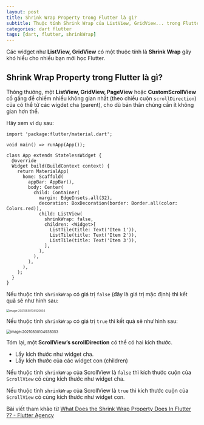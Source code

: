 ```yaml
---
layout: post
title: Shrink Wrap Property trong Flutter là gì?
subtitle: Thuộc tính Shrink Wrap của ListView, GridView... trong Flutter có tác dụng gì
categories: dart flutter
tags: [dart, flutter, shrinkWrap]
---
```


Các widget như **ListView, GridView** có một thuộc tính là **Shrink Wrap** gây khó hiểu cho nhiều bạn mới học Flutter.

## Shrink Wrap Property trong Flutter là gì?

Thông thường, một **ListView, GridView, PageView** hoặc **CustomScrollView** cố gắng để chiếm nhiều không gian nhất (theo chiều cuộn `scrollDirection`) của có thể từ các wigdet cha (parent), cho dù bản thân chúng cần ít không gian hơn thế.

Hãy xem ví dụ sau:

```
import 'package:flutter/material.dart';

void main() => runApp(App());

class App extends StatelessWidget {
  @override
  Widget build(BuildContext context) {
    return MaterialApp(
      home: Scaffold(
        appBar: AppBar(),
        body: Center(
          child: Container(
            margin: EdgeInsets.all(32),
            decoration: BoxDecoration(border: Border.all(color: Colors.red)),
            child: ListView(
              shrinkWrap: false,
              children: <Widget>[
                ListTile(title: Text('Item 1')),
                ListTile(title: Text('Item 2')),
                ListTile(title: Text('Item 3')),
              ],
            ),
          ),
        ),
      ),
    );
  }
}
```

Nếu thuộc tính `shrinkWrap` có giá trị `false` (đây là giá trị mặc định) thì kết quả sẽ như hình sau:

<img src="https://divin.dev/assets/images/image-20210830104520834.png" alt="image-20210830104520834" style="zoom:50%;" />

Nếu thuộc tính `shrinkWrap` có giá trị `true` thì kết quả sẽ như hình sau:

<img src="https://divin.dev/assets/images/image-20210830104938353.png" alt="image-20210830104938353" style="zoom:67%;" />

Tóm lại, một **ScrollView’s scrollDirection** có thể có hai kích thước.

- Lấy kích thước như widget cha.
- Lấy kích thước của các widget con (children)

Nếu thuộc tính `shrinkWrap` của ScrollView là `false` thì kích thước cuộn của `ScrollView` có cùng kích thước như widget cha.

Nếu thuộc tính `shrinkWrap` của ScrollView là `true` thì kích thước cuộn của `ScrollView` có cùng kích thước như widget con.

Bài viết tham khảo từ [What Does the Shrink Wrap Property Does In Flutter ?? - Flutter Agency](https://flutteragency.com/what-does-the-shrink-wrap-property-does/)
